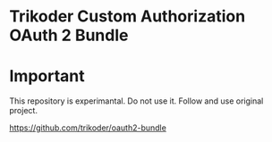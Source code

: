 # Trikoder Custom Authorization OAuth 2 Bundle

# Important 
This repository is experimantal. Do not use it. Follow and use original project.

https://github.com/trikoder/oauth2-bundle

